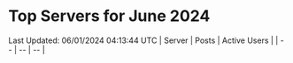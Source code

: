 # Top Servers for June 2024
Last Updated: 06/01/2024 04:13:44 UTC
| Server | Posts | Active Users |
| -- | -- | -- |
